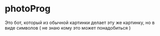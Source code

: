 # photoProg
Это бот, который из обычной картинки делает эту же картинку, но в виде символов ( не знаю кому это может понадобиться )
